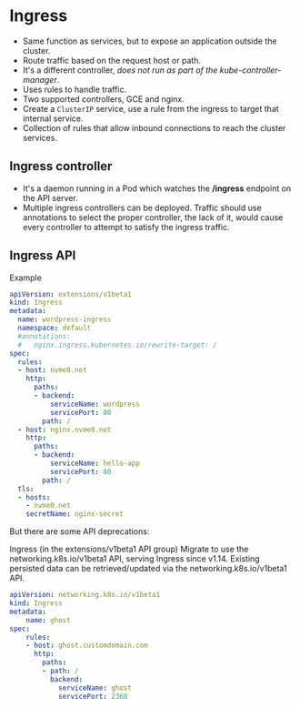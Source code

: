 # Ingress

- Same function as services, but to expose an application outside the cluster.
- Route traffic based on the request host or path.
- It's a different controller, _does not run as part of the kube-controller-manager_.
- Uses rules to handle traffic.
- Two supported controllers, GCE and nginx.
- Create a `ClusterIP` service, use a rule from the ingress to target that internal service.
- Collection of rules that allow inbound connections to reach the cluster services.

## Ingress controller

- It's a daemon running in a Pod which watches the **/ingress** endpoint on the API server. 
- Multiple ingress controllers can be deployed. Traffic should use annotations to select the proper controller, the lack of it, would cause every controller to attempt to satisfy the ingress traffic.

## Ingress API

Example

```yaml
apiVersion: extensions/v1beta1
kind: Ingress
metadata:
  name: wordpress-ingress
  namespace: default
  #annotations:
  #   nginx.ingress.kubernetes.io/rewrite-target: /
spec:
  rules:
  - host: nvme0.net
    http:
      paths:
      - backend:
          serviceName: wordpress
          servicePort: 80
        path: /
  - host: nginx.nvme0.net
    http:
      paths:
      - backend:
          serviceName: hello-app
          servicePort: 80
        path: /
  tls:
  - hosts:
    - nvme0.net
    secretName: nginx-secret
```

But there are some API deprecations:


Ingress (in the extensions/v1beta1 API group)
Migrate to use the networking.k8s.io/v1beta1 API, serving Ingress since v1.14. Existing persisted data can be retrieved/updated via the networking.k8s.io/v1beta1 API.

```yaml
apiVersion: networking.k8s.io/v1beta1
kind: Ingress
metadata:
    name: ghost
spec:
    rules:
    - host: ghost.customdomain.com
      http:
        paths:
        - path: /
          backend:
            serviceName: ghost
            servicePort: 2368
```
